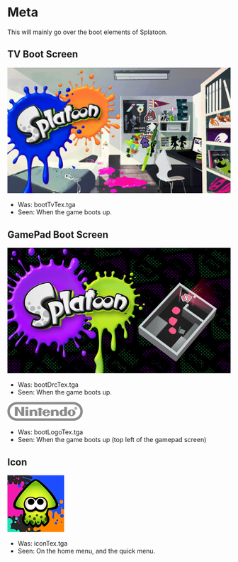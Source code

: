 # Meta
This will mainly go over the boot elements of Splatoon.

## TV Boot Screen
![TVBootScreen](https://github.com/Delus1onL/Images/blob/main/TVBootScreen.png)
- Was: bootTvTex.tga
- Seen: When the game boots up.

## GamePad Boot Screen
![GamePadBootScreen](https://github.com/Delus1onL/Images/blob/main/GamePadBootScreen.png)
- Was: bootDrcTex.tga
- Seen: When the game boots up.

![NinTag](https://github.com/Delus1onL/Images/blob/main/NintendoBootScreenTag.png)
- Was: bootLogoTex.tga
- Seen: When the game boots up (top left of the gamepad screen)

## Icon
![Icon](https://github.com/Delus1onL/Images/blob/main/HomeMenuIcon.png)
- Was: iconTex.tga
- Seen: On the home menu, and the quick menu.
